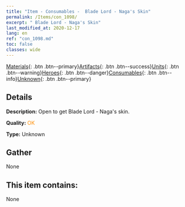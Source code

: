 ```yaml
---
title: "Item - Consumables -  Blade Lord - Naga's Skin"
permalink: /Items/con_1098/
excerpt: " Blade Lord - Naga's Skin"
last_modified_at: 2020-12-17
lang: en
ref: "con_1098.md"
toc: false
classes: wide
---
```

 [Materials](/Items/){: .btn .btn--primary}[Artifacts](/Items/Artifacts/){: .btn .btn--success}[Units](/Items/Units/){: .btn .btn--warning}[Heroes](/Items/Heroes/){: .btn .btn--danger}[Consumables](/Items/Consumables/){: .btn .btn--info}[Unknown](/Items/Unknown/){: .btn .btn--primary}

## Details
 **Description:** Open to get Blade Lord - Naga's skin.

 **Quality:** <span style="color: #FF8C00">OK</span>

 **Type:** Unknown

## Gather

  None

## This item contains:

  None

